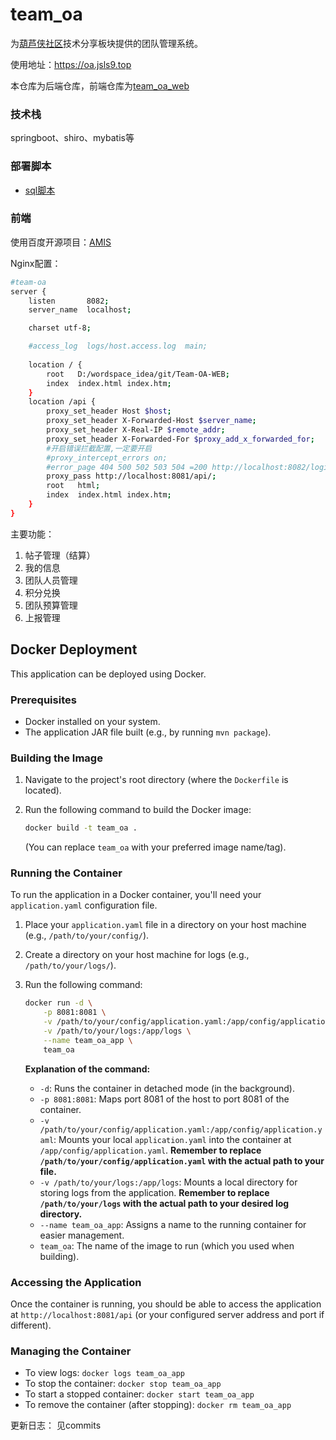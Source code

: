 # team_oa
为[葫芦侠社区](http://www.huluxia.com/)技术分享板块提供的团队管理系统。

使用地址：https://oa.jsls9.top

本仓库为后端仓库，前端仓库为[team_oa_web](https://github.com/subei12/team_oa_web)

### 技术栈
springboot、shiro、mybatis等

### 部署脚本
- [sql脚本](/oa.sql)


### 前端
使用百度开源项目：[AMIS](https://github.com/baidu/amis)

Nginx配置：
```bash
#team-oa
server {
    listen       8082;
    server_name  localhost;

    charset utf-8;

    #access_log  logs/host.access.log  main;
    
    location / {
        root   D:/wordspace_idea/git/Team-OA-WEB;
        index  index.html index.htm;
    }
    location /api {
        proxy_set_header Host $host;
        proxy_set_header X-Forwarded-Host $server_name;
        proxy_set_header X-Real-IP $remote_addr;
        proxy_set_header X-Forwarded-For $proxy_add_x_forwarded_for;
        #开启错误拦截配置,一定要开启
        #proxy_intercept_errors on;
        #error_page 404 500 502 503 504 =200 http://localhost:8082/login.html;
        proxy_pass http://localhost:8081/api/;
        root   html;
        index  index.html index.htm;
    }
}
```

主要功能：

1. 帖子管理（结算）
2. 我的信息
3. 团队人员管理
4. 积分兑换
5. 团队预算管理
6. 上报管理

## Docker Deployment

This application can be deployed using Docker.

### Prerequisites

*   Docker installed on your system.
*   The application JAR file built (e.g., by running `mvn package`).

### Building the Image

1.  Navigate to the project's root directory (where the `Dockerfile` is located).
2.  Run the following command to build the Docker image:

    ```bash
    docker build -t team_oa .
    ```
    (You can replace `team_oa` with your preferred image name/tag).

### Running the Container

To run the application in a Docker container, you'll need your `application.yaml` configuration file.

1.  Place your `application.yaml` file in a directory on your host machine (e.g., `/path/to/your/config/`).
2.  Create a directory on your host machine for logs (e.g., `/path/to/your/logs/`).
3.  Run the following command:

    ```bash
    docker run -d \
        -p 8081:8081 \
        -v /path/to/your/config/application.yaml:/app/config/application.yaml \
        -v /path/to/your/logs:/app/logs \
        --name team_oa_app \
        team_oa
    ```

    **Explanation of the command:**
    *   `-d`: Runs the container in detached mode (in the background).
    *   `-p 8081:8081`: Maps port 8081 of the host to port 8081 of the container.
    *   `-v /path/to/your/config/application.yaml:/app/config/application.yaml`: Mounts your local `application.yaml` into the container at `/app/config/application.yaml`. **Remember to replace `/path/to/your/config/application.yaml` with the actual path to your file.**
    *   `-v /path/to/your/logs:/app/logs`: Mounts a local directory for storing logs from the application. **Remember to replace `/path/to/your/logs` with the actual path to your desired log directory.**
    *   `--name team_oa_app`: Assigns a name to the running container for easier management.
    *   `team_oa`: The name of the image to run (which you used when building).

### Accessing the Application

Once the container is running, you should be able to access the application at `http://localhost:8081/api` (or your configured server address and port if different).

### Managing the Container

*   To view logs: `docker logs team_oa_app`
*   To stop the container: `docker stop team_oa_app`
*   To start a stopped container: `docker start team_oa_app`
*   To remove the container (after stopping): `docker rm team_oa_app`

更新日志：
见commits
